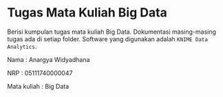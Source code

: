 # Tugas Mata Kuliah Big Data
Berisi kumpulan tugas mata kuliah Big Data. Dokumentasi masing-masing tugas ada di setiap folder. Software yang digunakan adalah `KNIME Data Analytics`.

Nama          : Anargya Widyadhana

NRP           : 05111740000047

Mata kuliah   : Big Data
